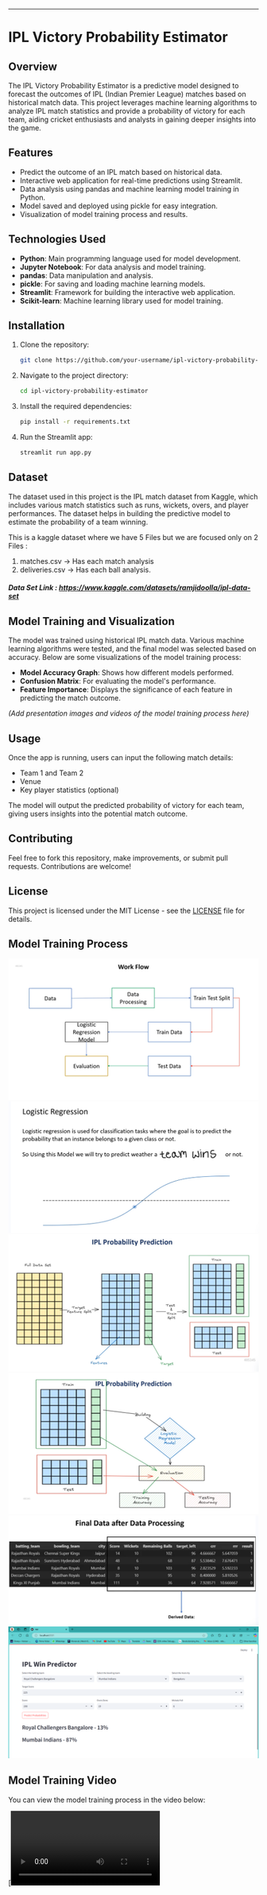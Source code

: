 ---

# IPL Victory Probability Estimator

## Overview

The IPL Victory Probability Estimator is a predictive model designed to forecast the outcomes of IPL (Indian Premier League) matches based on historical match data. This project leverages machine learning algorithms to analyze IPL match statistics and provide a probability of victory for each team, aiding cricket enthusiasts and analysts in gaining deeper insights into the game.

## Features

- Predict the outcome of an IPL match based on historical data.
- Interactive web application for real-time predictions using Streamlit.
- Data analysis using pandas and machine learning model training in Python.
- Model saved and deployed using pickle for easy integration.
- Visualization of model training process and results.

## Technologies Used

- **Python**: Main programming language used for model development.
- **Jupyter Notebook**: For data analysis and model training.
- **pandas**: Data manipulation and analysis.
- **pickle**: For saving and loading machine learning models.
- **Streamlit**: Framework for building the interactive web application.
- **Scikit-learn**: Machine learning library used for model training.

## Installation

1. Clone the repository:

   ```bash
   git clone https://github.com/your-username/ipl-victory-probability-estimator.git
   ```

2. Navigate to the project directory:

   ```bash
   cd ipl-victory-probability-estimator
   ```

3. Install the required dependencies:

   ```bash
   pip install -r requirements.txt
   ```

4. Run the Streamlit app:
   ```bash
   streamlit run app.py
   ```

## Dataset

The dataset used in this project is the IPL match dataset from Kaggle, which includes various match statistics such as runs, wickets, overs, and player performances. The dataset helps in building the predictive model to estimate the probability of a team winning.

This is a kaggle dataset where we have 5 Files but we are focused only on 2 Files : 
1. matches.csv $\rightarrow$ Has each match analysis
2. deliveries.csv $\rightarrow$ Has each ball analysis.

##### Data Set Link : https://www.kaggle.com/datasets/ramjidoolla/ipl-data-set 

## Model Training and Visualization

The model was trained using historical IPL match data. Various machine learning algorithms were tested, and the final model was selected based on accuracy. Below are some visualizations of the model training process:

- **Model Accuracy Graph**: Shows how different models performed.
- **Confusion Matrix**: For evaluating the model's performance.
- **Feature Importance**: Displays the significance of each feature in predicting the match outcome.

_(Add presentation images and videos of the model training process here)_

## Usage

Once the app is running, users can input the following match details:

- Team 1 and Team 2
- Venue
- Key player statistics (optional)

The model will output the predicted probability of victory for each team, giving users insights into the potential match outcome.

## Contributing

Feel free to fork this repository, make improvements, or submit pull requests. Contributions are welcome!

## License

This project is licensed under the MIT License - see the [LICENSE](LICENSE) file for details.

## Model Training Process

![Model Training Process](images/workflow.png)
![Logistic Regression Model](images/Logistic_regression.png)
![Probability Prediction](images/Probability_prediction.png)
![Prediction 2](images/probab_pred2.png)
![Final Data After Preprocessing](images/Final_data_after_preprocess.png)
![Model Output](images/output.png)

## Model Training Video

You can view the model training process in the video below:

[![Model Training Process](images/IPL_Victory_Probability_Estimator.mp4)

```

```
